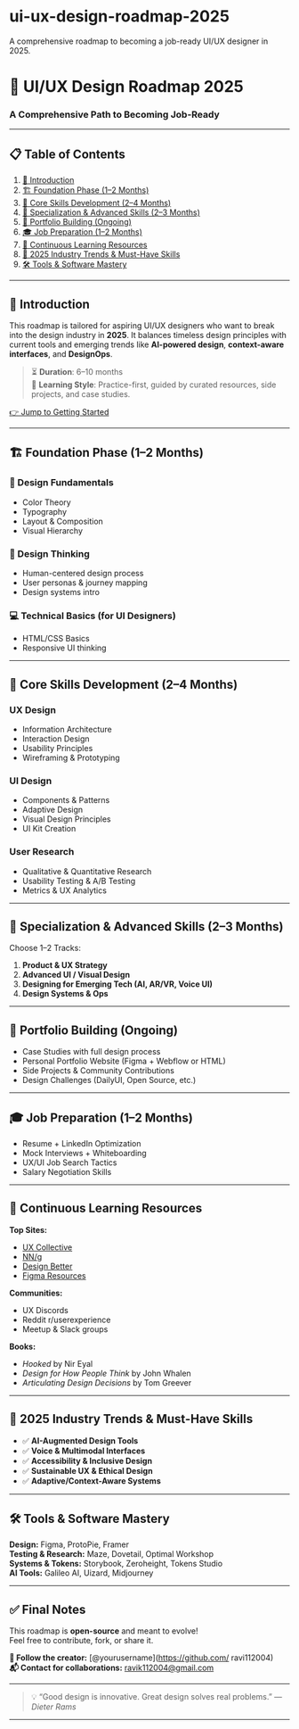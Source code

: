 # ui-ux-design-roadmap-2025
A comprehensive roadmap to becoming a job-ready UI/UX designer in 2025.

# 🎯 UI/UX Design Roadmap 2025  
### A Comprehensive Path to Becoming Job-Ready

---

## 📋 Table of Contents

1. [🚀 Introduction](#-introduction)  
2. [🏗️ Foundation Phase (1–2 Months)](#-foundation-phase-1-2-months)  
3. [💪 Core Skills Development (2–4 Months)](#-core-skills-development-2-4-months)  
4. [🎯 Specialization & Advanced Skills (2–3 Months)](#-specialization--advanced-skills-2-3-months)  
5. [📂 Portfolio Building (Ongoing)](#-portfolio-building-ongoing)  
6. [🎓 Job Preparation (1–2 Months)](#-job-preparation-1-2-months)  
7. [🔄 Continuous Learning Resources](#-continuous-learning-resources)  
8. [🔮 2025 Industry Trends & Must-Have Skills](#-2025-industry-trends--must-have-skills)  
9. [🛠️ Tools & Software Mastery](#-tools--software-mastery)  

---

## 🚀 Introduction

This roadmap is tailored for aspiring UI/UX designers who want to break into the design industry in **2025**. It balances timeless design principles with current tools and emerging trends like **AI-powered design**, **context-aware interfaces**, and **DesignOps**.

> ⏳ **Duration**: 6–10 months  
> 🧠 **Learning Style**: Practice-first, guided by curated resources, side projects, and case studies.

[👉 Jump to Getting Started](#-foundation-phase-1-2-months)

---

## 🏗️ Foundation Phase (1–2 Months)

### 🎨 Design Fundamentals
- Color Theory  
- Typography  
- Layout & Composition  
- Visual Hierarchy

### 🧠 Design Thinking
- Human-centered design process  
- User personas & journey mapping  
- Design systems intro

### 💻 Technical Basics (for UI Designers)
- HTML/CSS Basics  
- Responsive UI thinking

---

## 💪 Core Skills Development (2–4 Months)

### UX Design
- Information Architecture  
- Interaction Design  
- Usability Principles  
- Wireframing & Prototyping

### UI Design
- Components & Patterns  
- Adaptive Design  
- Visual Design Principles  
- UI Kit Creation

### User Research
- Qualitative & Quantitative Research  
- Usability Testing & A/B Testing  
- Metrics & UX Analytics

---

## 🎯 Specialization & Advanced Skills (2–3 Months)

Choose 1–2 Tracks:

1. **Product & UX Strategy**  
2. **Advanced UI / Visual Design**  
3. **Designing for Emerging Tech (AI, AR/VR, Voice UI)**  
4. **Design Systems & Ops**

---

## 📂 Portfolio Building (Ongoing)

- Case Studies with full design process  
- Personal Portfolio Website (Figma + Webflow or HTML)  
- Side Projects & Community Contributions  
- Design Challenges (DailyUI, Open Source, etc.)

---

## 🎓 Job Preparation (1–2 Months)

- Resume + LinkedIn Optimization  
- Mock Interviews + Whiteboarding  
- UX/UI Job Search Tactics  
- Salary Negotiation Skills

---

## 🔄 Continuous Learning Resources

**Top Sites:**  
- [UX Collective](https://uxdesign.cc)  
- [NN/g](https://www.nngroup.com/articles/)  
- [Design Better](https://www.designbetter.co)  
- [Figma Resources](https://www.figma.com/resource-library/)

**Communities:**  
- UX Discords  
- Reddit r/userexperience  
- Meetup & Slack groups

**Books:**  
- *Hooked* by Nir Eyal  
- *Design for How People Think* by John Whalen  
- *Articulating Design Decisions* by Tom Greever

---

## 🔮 2025 Industry Trends & Must-Have Skills

- ✅ **AI-Augmented Design Tools**
- ✅ **Voice & Multimodal Interfaces**
- ✅ **Accessibility & Inclusive Design**
- ✅ **Sustainable UX & Ethical Design**
- ✅ **Adaptive/Context-Aware Systems**

---

## 🛠️ Tools & Software Mastery

**Design:** Figma, ProtoPie, Framer  
**Testing & Research:** Maze, Dovetail, Optimal Workshop  
**Systems & Tokens:** Storybook, Zeroheight, Tokens Studio  
**AI Tools:** Galileo AI, Uizard, Midjourney

---

## ✅ Final Notes

This roadmap is **open-source** and meant to evolve!  
Feel free to contribute, fork, or share it.

**🔗 Follow the creator:** [@yourusername](https://github.com/
ravi112004)  
**📬 Contact for collaborations:** ravik112004@gmail.com

---

> 💡 “Good design is innovative. Great design solves real problems.” — *Dieter Rams*

---
